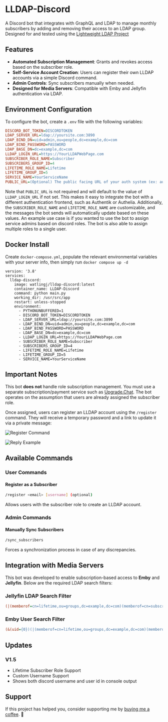 # LLDAP-Discord

A Discord bot that integrates with GraphQL and LDAP to manage monthly subscribers by adding and removing their access to an LDAP group.
Designed for and tested using the [Lightweight LDAP Project](https://github.com/lldap/lldap)

## Features
- **Automated Subscription Management**: Grants and revokes access based on the subscriber role.
- **Self-Service Account Creation**: Users can register their own LLDAP accounts via a simple Discord command.
- **Admin Controls**: Sync subscribers manually when needed.
- **Designed for Media Servers**: Compatible with Emby and Jellyfin authentication via LDAP.

## Environment Configuration
To configure the bot, create a `.env` file with the following variables:

```ini
DISCORD_BOT_TOKEN=DISCORDTOKEN
LDAP_SERVER_URL=ldap://yoursite.com:3890
LDAP_BIND_DN=uid=admin,ou=people,dc=example,dc=com
LDAP_BIND_PASSWORD=PASSWORD
LDAP_BASE_DN=dc=example,dc=com
LLDAP_LOGIN_URL=https://YourLLDAPWebPage.com
SUBSCRIBER_ROLE_NAME=Subscriber
SUBSCRIBERS_GROUP_ID=4
LIFETIME_ROLE_NAME=Lifetime
LIFETIME_GROUP_ID=5
SERVICE_NAME=YourServiceName
PUBLIC_URL=(Optional) The public facing URL of your auth system (ex: authelia)
```

Note that `PUBLIC_URL` is not required and will default to the value of `LLDAP_LOGIN_URL` if not set. This makes it easy to integrate the bot with a different authentication frontend, such as Authentik or Authelia.
Additionally, the `SUBSCRIBER_ROLE_NAME` and `LIFETIME_ROLE_NAME` are customizable, and the messages the bot sends will automatically update based on these values. An example use case is if you wanted to use the bot to assign service admins based on discord roles. The bot is also able to assign multiple roles to a single user.

## Docker Install

Create ``docker-compose.yml``, populate the relevant environmental variables with your server info, then simply run ``docker compose up -d``
```
version: '3.8'
services:
  lldap-discord:
    image: watlingj/lldap-discord:latest
    container_name: LLDAP-Discord
    command: python main.py
    working_dir: /usr/src/app
    restart: unless-stopped
    environment:
      - PYTHONUNBUFFERED=1
      - DISCORD_BOT_TOKEN=DISCORDTOKEN
      - LDAP_SERVER_URL=ldap://yoursite.com:3890
      - LDAP_BIND_DN=uid=admin,ou=people,dc=example,dc=com
      - LDAP_BIND_PASSWORD=PASSWORD
      - LDAP_BASE_DN=dc=example,dc=com
      - LLDAP_LOGIN_URL=https://YourLLDAPWebPage.com
      - SUBSCRIBER_ROLE_NAME=Subscriber
      - SUBSCRIBERS_GROUP_ID=4
      - LIFETIME_ROLE_NAME=Lifetime
      - LIFETIME_GROUP_ID=5
      - SERVICE_NAME=YourServiceName
```


## Important Notes
This bot **does not** handle role subscription management. You must use a separate subscription/payment service such as [Upgrade.Chat](https://upgrade.chat/). The bot operates on the assumption that users are already assigned the subscriber role.

Once assigned, users can register an LLDAP account using the `/register` command. They will receive a temporary password and a link to update it via a private message:

![Register Command](https://i.imgur.com/FjPqHJT.png)

![Reply Example](https://i.imgur.com/ZI5xMyo.png)

## Available Commands

### User Commands
#### Register as a Subscriber
```sh
/register <email> [username] (optional)
```
Allows users with the subscriber role to create an LLDAP account.

### Admin Commands
#### Manually Sync Subscribers
```sh
/sync_subscribers
```
Forces a synchronization process in case of any discrepancies.

## Integration with Media Servers
This bot was developed to enable subscription-based access to **Emby** and **Jellyfin**. Below are the required LDAP search filters:

### Jellyfin LDAP Search Filter
```ini
(|(memberof=cn=lifetime,ou=groups,dc=example,dc=com)(memberof=cn=subscribers,ou=groups,dc=example,dc=com))
```

### Emby User Search Filter
```ini
(&(uid={0})(|(memberof=cn=lifetime,ou=groups,dc=example,dc=com)(memberof=cn=subscribers,ou=groups,dc=example,dc=com)))
```

## Updates


### V1.5
- Lifetime Subscriber Role Support
- Custom Username Support
- Shows both discord username and user id in console output


## Support
If this project has helped you, consider supporting me by [buying me a coffee](https://www.buymeacoffee.com/SlothFlix). 🚀

